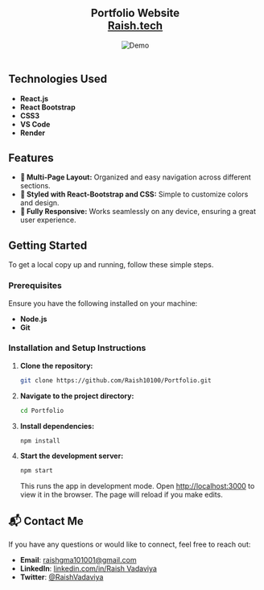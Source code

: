 <h2 align="center">
  Portfolio Website <br/>
  <a href="https://Raish.tech" target="_blank">Raish.tech</a>
</h2>
<div align="center">
  <img alt="Demo" src="https://res.cloudinary.com/deodsnio3/image/upload/v1720759353/Home_page_kjawjv.png" />
</div>

<br/>

## Technologies Used

- **React.js**
- **React Bootstrap**
- **CSS3**
- **VS Code**
- **Render**

## Features

- **📖 Multi-Page Layout:** Organized and easy navigation across different sections.
- **🎨 Styled with React-Bootstrap and CSS:** Simple to customize colors and design.
- **📱 Fully Responsive:** Works seamlessly on any device, ensuring a great user experience.

## Getting Started

To get a local copy up and running, follow these simple steps.

### Prerequisites

Ensure you have the following installed on your machine:

- **Node.js**
- **Git**

### Installation and Setup Instructions

1. **Clone the repository:**

   ```bash
   git clone https://github.com/Raish10100/Portfolio.git
   ```

2. **Navigate to the project directory:**

   ```bash
   cd Portfolio
   ```

3. **Install dependencies:**

   ```bash
   npm install
   ```

4. **Start the development server:**

   ```bash
   npm start
   ```

   This runs the app in development mode. Open [http://localhost:3000](http://localhost:3000) to view it in the browser. The page will reload if you make edits.


## 📬 Contact Me

If you have any questions or would like to connect, feel free to reach out:

- **Email**: [raishgma101001@gmail.com](mailto:raishgma101001@gmail.com)
- **LinkedIn**: [linkedin.com/in/Raish Vadaviya](https://www.linkedin.com/in/raish-vadaviya-439213289/)
- **Twitter**: [@RaishVadaviya](https://x.com/RaishVadaviya)
